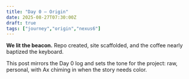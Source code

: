 ```yaml
---
title: "Day 0 — Origin"
date: 2025-08-27T07:30:00Z
draft: true
tags: ["journey","origin","nexus6"]
---
```


**We lit the beacon.** Repo created, site scaffolded, and the coffee nearly baptized the keyboard.

This post mirrors the Day 0 log and sets the tone for the project: raw, personal, with Ax chiming in when the story needs color.
